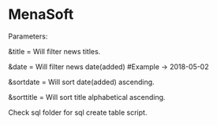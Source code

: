 # MenaSoft

Parameters:

&title = Will filter news titles.

&date = Will filter news date(added) #Example -> 2018-05-02

&sortdate = Will sort date(added) ascending.

&sorttitle = Will sort title alphabetical ascending.


Check sql folder for sql create table script.
